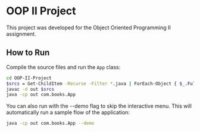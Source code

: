 # OOP II Project

This project was developed for the Object Oriented Programming II assignment.  

## How to Run
Compile the source files and run the `App` class:

```bash
cd OOP-II-Project
$srcs = Get-ChildItem -Recurse -Filter *.java | ForEach-Object { $_.FullName }
javac -d out $srcs
java -cp out com.books.App
```
You can also run with the --demo flag to skip the interactive menu.
This will automatically run a sample flow of the application:

```bash
java -cp out com.books.App --demo
```
